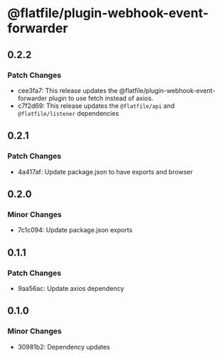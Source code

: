 # @flatfile/plugin-webhook-event-forwarder

## 0.2.2

### Patch Changes

- cee3fa7: This release updates the @flatfile/plugin-webhook-event-forwarder plugin to use fetch instead of axios.
- c7f2d69: This release updates the `@flatfile/api` and `@flatfile/listener` dependencies

## 0.2.1

### Patch Changes

- 4a417af: Update package.json to have exports and browser

## 0.2.0

### Minor Changes

- 7c1c094: Update package.json exports

## 0.1.1

### Patch Changes

- 9aa56ac: Update axios dependency

## 0.1.0

### Minor Changes

- 30981b2: Dependency updates

